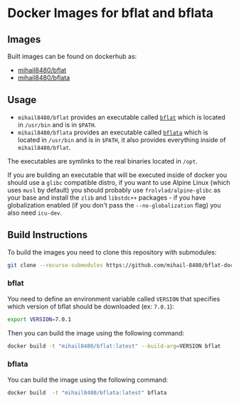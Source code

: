 # Docker Images for bflat and bflata
## Images
Built images can be found on dockerhub as:
* [mihail8480/bflat](https://hub.docker.com/r/mihail8480/bflata)
* [mihail8480/bflata](https://hub.docker.com/r/mihail8480/bflata)


## Usage
* `mihail8480/bflat` provides an executable called [`bflat`](https://github.com/bflattened/bflat) which is located in `/usr/bin` and is in `$PATH`.
* `mihail8480/bflata` provides an executable called [`bflata`](https://github.com/xiaoyuvax/bflata) which is located in `/usr/bin` and is in `$PATH`, it also provides everything inside of `mihail8480/bflat`.

The executables are symlinks to the real binaries located in `/opt`.

If you are building an executable that will be executed inside of docker you should use a `glibc` compatible distro, if you want to use Alpine Linux (which uses `musl` by default) you should probably use `frolvlad/alpine-glibc` as your base and install the `zlib` and `libstdc++`  packages - if you have globalization enabled (if you don't pass the `--no-globalization` flag) you also need `icu-dev`.

## Build Instructions
To build the images you need to clone this repository with submodules:
```sh
git clone --recurse-submodules https://github.com/mihail-8480/bflat-docker
```
### bflat
You need to define an environment variable called `VERSION` that specifies which version of bflat should be downloaded (ex: `7.0.1`):
```sh
export VERSION=7.0.1
```
Then you can build the image using the following command:
```sh
docker build -t "mihail8480/bflat:latest" --build-arg=VERSION bflat
```

### bflata
You can build the image using the following command:
```sh
docker build  -t "mihail8480/bflata:latest" bflata
```
